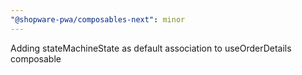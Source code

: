 ```yaml
---
"@shopware-pwa/composables-next": minor
---
```


Adding stateMachineState as default association to useOrderDetails composable
